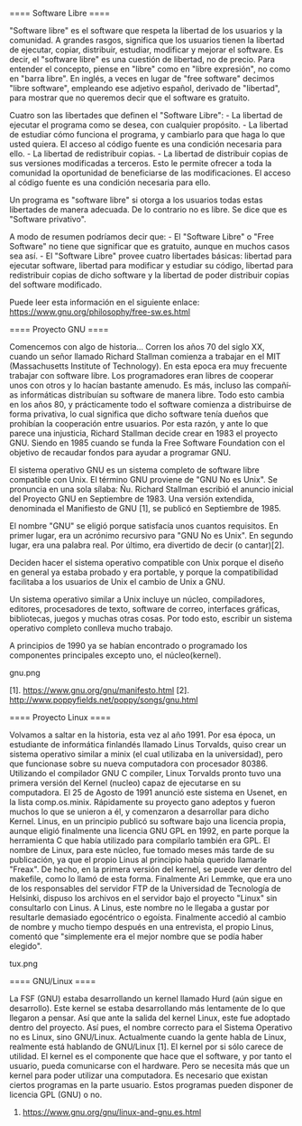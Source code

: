 ==== Software Libre ====

"Software libre" es el software que respeta la libertad de los usuarios y la comunidad. A grandes rasgos, significa que los usuarios tienen la libertad de ejecutar, copiar, distribuir, estudiar, modificar y mejorar el software. Es decir, el "software libre" es una cuestión de libertad, no de precio. Para entender el concepto, piense en "libre" como en "libre expresión", no como en "barra libre". En inglés, a veces en lugar de "free software" decimos "libre software", empleando ese adjetivo español, derivado de "libertad", para mostrar que no queremos decir que el software es gratuito.

Cuatro son las libertades que definen el "Software Libre":
	- La libertad de ejecutar el programa como se desea, con cualquier propósito.
	- La libertad de estudiar cómo funciona el programa, y cambiarlo para que haga lo que usted quiera. El acceso al código fuente es una condición necesaria para ello.
	- La libertad de redistribuir copias.
	- La libertad de distribuir copias de sus versiones modificadas a terceros. Esto le permite ofrecer a toda la comunidad la oportunidad de beneficiarse de las modificaciones. El acceso al código fuente es una condición necesaria para ello.

Un programa es "software libre" si otorga a los usuarios todas estas libertades de manera adecuada. De lo contrario no es libre. Se dice que es "Software privativo".

A modo de resumen podríamos decir que:
	- El "Software Libre" o "Free Software" no tiene que significar que es gratuito, aunque en muchos casos sea así­. 
	- El "Software Libre" provee cuatro libertades básicas: libertad para ejecutar software, libertad para modificar y estudiar su código, libertad para redistribuir copias de dicho software y la libertad de poder distribuir copias del software modificado.


Puede leer esta información en el siguiente enlace: https://www.gnu.org/philosophy/free-sw.es.html




==== Proyecto GNU ====

Comencemos con algo de historia... Corren los años 70 del siglo XX, cuando un señor llamado Richard Stallman comienza a trabajar en el MIT (Massachusetts Institute of Technology). En esta epoca era muy frecuente trabajar con software libre. Los programadores eran libres de cooperar unos con otros y lo hacían bastante amenudo. Es más, incluso las compañí­as informáticas distribuí­an su software de manera libre. Todo esto cambia en los años 80, y prácticamente todo el software comienza a distribuirse de forma privativa, lo cual significa que dicho software tení­a dueños que prohibí­an la cooperación entre usuarios. Por esta razón, y ante lo que parece una injusticia, Richard Stallman decide crear en 1983 el proyecto GNU. Siendo en 1985 cuando se funda la Free Software Foundation con el objetivo de recaudar fondos para ayudar a programar GNU.

El sistema operativo GNU es un sistema completo de software libre compatible con Unix. El término GNU proviene de "GNU No es Unix". Se pronuncia en una sola sí­laba: Ñu. Richard Stallman escribió el anuncio inicial del Proyecto GNU en Septiembre de 1983. Una versión extendida, denominada el Manifiesto de GNU [1], se publicó en Septiembre de 1985.

El nombre "GNU" se eligió porque satisfací­a unos cuantos requisitos. En primer lugar, era un acrónimo recursivo para "GNU No es Unix". En segundo lugar, era una palabra real. Por último, era divertido de decir (o cantar)[2].

Deciden hacer el sistema operativo compatible con Unix porque el diseño en general ya estaba probado y era portable, y porque la compatibilidad facilitaba a los usuarios de Unix el cambio de Unix a GNU.

Un sistema operativo similar a Unix incluye un núcleo, compiladores, editores, procesadores de texto, software de correo, interfaces gráficas, bibliotecas, juegos y muchas otras cosas. Por todo esto, escribir un sistema operativo completo conlleva mucho trabajo.

A principios de 1990 ya se habían encontrado o programado los componentes principales excepto uno, el núcleo(kernel).  

gnu.png

[1]. https://www.gnu.org/gnu/manifesto.html
[2]. http://www.poppyfields.net/poppy/songs/gnu.html

==== Proyecto Linux ====

Volvamos a saltar en la historia, esta vez al año 1991. Por esa época, un estudiante de informática finlandés llamado Linus Torvalds, quiso crear un sistema operativo similar a minix (el cual utilizaba en la universidad), pero que funcionase sobre su nueva computadora con procesador 80386.
Utilizando el compilador GNU C compiler, Linux Torvalds pronto tuvo una primera versión del Kernel (nucleo) capaz de ejecutarse en su computadora.
El 25 de Agosto de 1991 anunció este sistema en Usenet, en la lista comp.os.minix. Rápidamente su proyecto gano adeptos y fueron muchos lo que se unieron a él, y comenzaron a desarrollar para dicho Kernel.
Linus, en un principio publicó su software bajo una licencia propia, aunque eligió finalmente una licencia GNU GPL en 1992, en parte porque la herramienta C que había utilizado para compilarlo también era GPL.
El nombre de Linux, para este núcleo, fue tomado meses más tarde de su publicación, ya que el propio Linus al principio había querido llamarle "Freax". De hecho, en la primera versión del kernel, se puede ver dentro del makefile, como lo llamó de esta forma. Finalmente Ari Lemmke, que era uno de los responsables del servidor FTP de la Universidad de Tecnología de Helsinki, dispuso los archivos en el servidor bajo el proyecto "Linux" sin consultarlo con Linus. A Linus, este nombre no le llegaba a gustar por resultarle demasiado egocéntrico o egoísta.
Finalmente accedió al cambio de nombre y mucho tiempo después en una entrevista, el propio Linus, comentó que "simplemente era el mejor nombre que se podía haber elegido".

tux.png

==== GNU/Linux ====

La FSF (GNU) estaba desarrollando un kernel llamado Hurd (aún sigue en desarrollo). Este kernel se estaba desarrollando más lentamente de lo que llegaron a pensar. Así que ante la salida del kernel Linux, este fue adoptado dentro del proyecto. Así pues, el nombre correcto para el Sistema Operativo no es Linux, sino GNU/Linux. Actualmente cuando la gente habla de Linux, realmente está hablando de GNU/Linux [1].
El kernel por si sólo carece de utilidad. El kernel es el componente que hace que el software, y por tanto el usuario, pueda comunicarse con el hardware. Pero se necesita más que un kernel para poder utilizar una computadora. Es necesario que existan ciertos programas en la parte usuario. Estos programas pueden disponer de licencia GPL (GNU) o no.
 


1. https://www.gnu.org/gnu/linux-and-gnu.es.html
